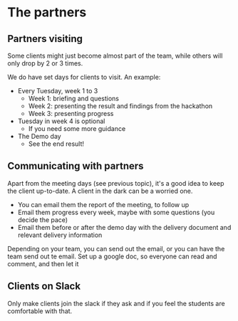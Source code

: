 # The partners

## Partners visiting

Some clients might just become almost part of the team, while others will only drop by 2 or 3 times.

We do have set days for clients to visit. An example:

* Every Tuesday, week 1 to 3
  * Week 1: briefing and questions
  * Week 2: presenting the result and findings from the hackathon
  * Week 3: presenting progress
* Tuesday in week 4 is optional
  * If you need some more guidance
* The Demo day
  * See the end result!

## Communicating with partners

Apart from the meeting days \(see previous topic\), it's a good idea to keep the client up-to-date. A client in the dark can be a worried one.

* You can email them the report of the meeting, to follow up
* Email them progress every week, maybe with some questions \(you decide the pace\)
* Email them before or after the demo day with the delivery document and relevant delivery information

Depending on your team, you can send out the email, or you can have the team send out te email. Set up a google doc, so everyone can read and comment, and then let it 

## Clients on Slack

Only make clients join the slack if they ask and if you feel the students are comfortable with that.



